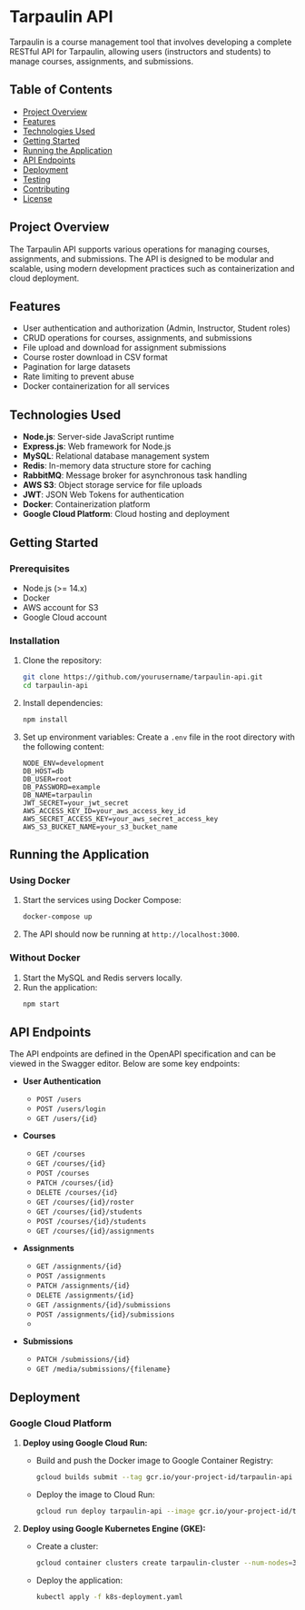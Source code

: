 # Tarpaulin API

Tarpaulin is a course management tool that involves developing a complete RESTful API for Tarpaulin, allowing users (instructors and students) to manage courses, assignments, and submissions.

## Table of Contents

- [Project Overview](#project-overview)
- [Features](#features)
- [Technologies Used](#technologies-used)
- [Getting Started](#getting-started)
- [Running the Application](#running-the-application)
- [API Endpoints](#api-endpoints)
- [Deployment](#deployment)
- [Testing](#testing)
- [Contributing](#contributing)
- [License](#license)

## Project Overview

The Tarpaulin API supports various operations for managing courses, assignments, and submissions. The API is designed to be modular and scalable, using modern development practices such as containerization and cloud deployment.

## Features

- User authentication and authorization (Admin, Instructor, Student roles)
- CRUD operations for courses, assignments, and submissions
- File upload and download for assignment submissions
- Course roster download in CSV format
- Pagination for large datasets
- Rate limiting to prevent abuse
- Docker containerization for all services

## Technologies Used

- **Node.js**: Server-side JavaScript runtime
- **Express.js**: Web framework for Node.js
- **MySQL**: Relational database management system
- **Redis**: In-memory data structure store for caching
- **RabbitMQ**: Message broker for asynchronous task handling
- **AWS S3**: Object storage service for file uploads
- **JWT**: JSON Web Tokens for authentication
- **Docker**: Containerization platform
- **Google Cloud Platform**: Cloud hosting and deployment

## Getting Started

### Prerequisites

- Node.js (>= 14.x)
- Docker
- AWS account for S3
- Google Cloud account

### Installation

1. Clone the repository:
   ```sh
   git clone https://github.com/yourusername/tarpaulin-api.git
   cd tarpaulin-api
   ```

2. Install dependencies:
   ```sh
   npm install
   ```

3. Set up environment variables:
   Create a `.env` file in the root directory with the following content:
   ```env
   NODE_ENV=development
   DB_HOST=db
   DB_USER=root
   DB_PASSWORD=example
   DB_NAME=tarpaulin
   JWT_SECRET=your_jwt_secret
   AWS_ACCESS_KEY_ID=your_aws_access_key_id
   AWS_SECRET_ACCESS_KEY=your_aws_secret_access_key
   AWS_S3_BUCKET_NAME=your_s3_bucket_name
   ```

## Running the Application

### Using Docker

1. Start the services using Docker Compose:
   ```sh
   docker-compose up
   ```

2. The API should now be running at `http://localhost:3000`.

### Without Docker

1. Start the MySQL and Redis servers locally.
2. Run the application:
   ```sh
   npm start
   ```

## API Endpoints

The API endpoints are defined in the OpenAPI specification and can be viewed in the Swagger editor. Below are some key endpoints:

- **User Authentication**
  - `POST /users`
  - `POST /users/login`
  - `GET /users/{id}`

- **Courses**
  - `GET /courses`
  - `GET /courses/{id}`
  - `POST /courses`
  - `PATCH /courses/{id}`
  - `DELETE /courses/{id}`
  - `GET /courses/{id}/roster`
  - `GET /courses/{id}/students`
  - `POST /courses/{id}/students`
  - `GET /courses/{id}/assignments`
    
- **Assignments**
  - `GET /assignments/{id}`
  - `POST /assignments`
  - `PATCH /assignments/{id}`
  - `DELETE /assignments/{id}`
  - `GET /assignments/{id}/submissions`
  - `POST /assignments/{id}/submissions`
  - 
- **Submissions**
  - `PATCH /submissions/{id}`
  - `GET /media/submissions/{filename}`

## Deployment

### Google Cloud Platform

1. **Deploy using Google Cloud Run:**
   - Build and push the Docker image to Google Container Registry:
     ```sh
     gcloud builds submit --tag gcr.io/your-project-id/tarpaulin-api
     ```
   - Deploy the image to Cloud Run:
     ```sh
     gcloud run deploy tarpaulin-api --image gcr.io/your-project-id/tarpaulin-api --platform managed --region us-central1
     ```

2. **Deploy using Google Kubernetes Engine (GKE):**
   - Create a cluster:
     ```sh
     gcloud container clusters create tarpaulin-cluster --num-nodes=3
     ```
   - Deploy the application:
     ```sh
     kubectl apply -f k8s-deployment.yaml
     ```

